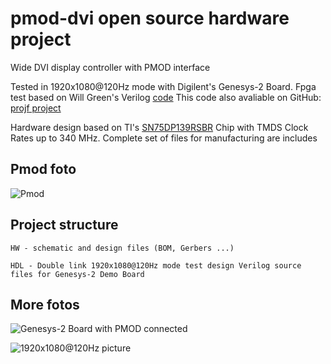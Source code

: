 # pmod-dvi open source hardware project

Wide DVI display controller with PMOD interface

Tested in 1920x1080@120Hz mode with Digilent's Genesys-2 Board. Fpga test based on Will Green's Verilog [code](https://projectf.io/posts/video-timings-vga-720p-1080p/) 
This code also avaliable on GitHub: [projf project](https://github.com/projf/display_controller)

Hardware design based on TI's [SN75DP139RSBR](https://www.ti.com/product/SN75DP139) Chip with TMDS Clock Rates up to 340 MHz. Complete set of files for manufacturing are includes



## Pmod foto
![Pmod](https://sun9-19.userapi.com/lJABHna3XnO251A42YIZ7UI4XFg6BQ4IS8AV-g/YB6YQnWc-vQ.jpg)

## Project structure

    HW - schematic and design files (BOM, Gerbers ...)

    HDL - Double link 1920x1080@120Hz mode test design Verilog source files for Genesys-2 Demo Board 

## More fotos

![Genesys-2 Board with PMOD connected](https://sun9-26.userapi.com/MCg1thAKK_8LVEF5P7qgzEI2PYlSoOSM5ItUgQ/Lyn5n4iufm4.jpg)

![1920x1080@120Hz picture](https://sun9-31.userapi.com/HRYqzAty0yPVy0ghra4QcLCRQcfZpoB6jqmeYw/CPY6ErlLppE.jpg)
